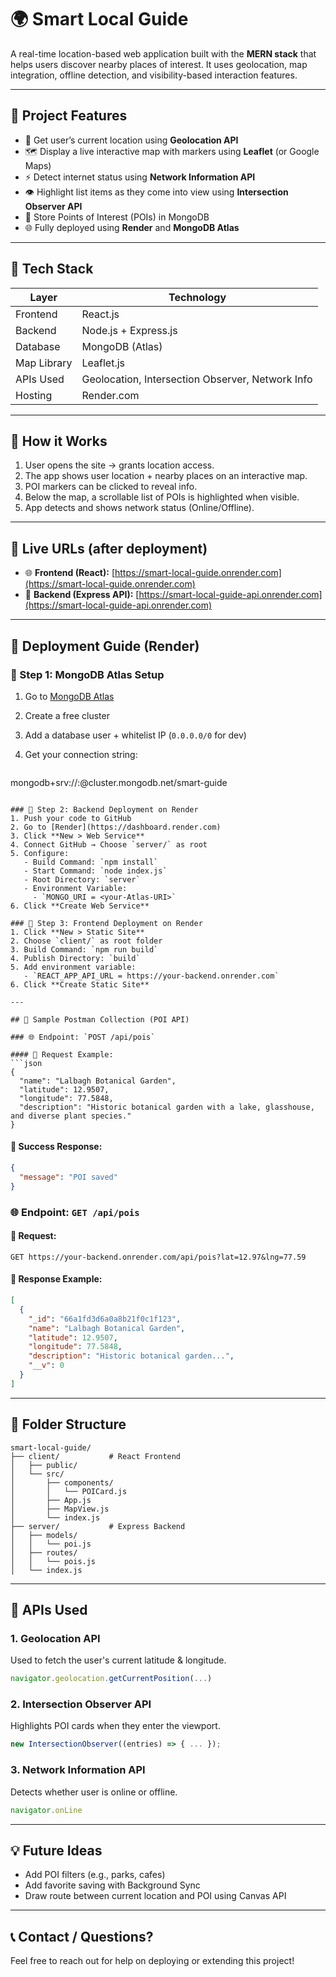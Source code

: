 # 🌍 Smart Local Guide

A real-time location-based web application built with the **MERN stack** that helps users discover nearby places of interest. It uses geolocation, map integration, offline detection, and visibility-based interaction features.

---

## 📌 Project Features

* 📍 Get user’s current location using **Geolocation API**
* 🗺️ Display a live interactive map with markers using **Leaflet** (or Google Maps)
* ⚡ Detect internet status using **Network Information API**
* 👁️ Highlight list items as they come into view using **Intersection Observer API**
* 💾 Store Points of Interest (POIs) in MongoDB
* 🌐 Fully deployed using **Render** and **MongoDB Atlas**

---

## 🧱 Tech Stack

| Layer       | Technology                                       |
| ----------- | ------------------------------------------------ |
| Frontend    | React.js                                         |
| Backend     | Node.js + Express.js                             |
| Database    | MongoDB (Atlas)                                  |
| Map Library | Leaflet.js                                       |
| APIs Used   | Geolocation, Intersection Observer, Network Info |
| Hosting     | Render.com                                       |

---

## 🧭 How it Works

1. User opens the site → grants location access.
2. The app shows user location + nearby places on an interactive map.
3. POI markers can be clicked to reveal info.
4. Below the map, a scrollable list of POIs is highlighted when visible.
5. App detects and shows network status (Online/Offline).

---

## 🔗 Live URLs (after deployment)

* 🌐 **Frontend (React):** [https://smart-local-guide.onrender.com](https://smart-local-guide.onrender.com)
* 🔧 **Backend (Express API):** [https://smart-local-guide-api.onrender.com](https://smart-local-guide-api.onrender.com)

---

## 🚀 Deployment Guide (Render)

### 🔸 Step 1: MongoDB Atlas Setup

1. Go to [MongoDB Atlas](https://cloud.mongodb.com)
2. Create a free cluster
3. Add a database user + whitelist IP (`0.0.0.0/0` for dev)
4. Get your connection string:

   ```
   ```

mongodb+srv://<user>:<pass>@cluster.mongodb.net/smart-guide

````

### 🔸 Step 2: Backend Deployment on Render
1. Push your code to GitHub
2. Go to [Render](https://dashboard.render.com)
3. Click **New > Web Service**
4. Connect GitHub → Choose `server/` as root
5. Configure:
   - Build Command: `npm install`
   - Start Command: `node index.js`
   - Root Directory: `server`
   - Environment Variable:
     - `MONGO_URI = <your-Atlas-URI>`
6. Click **Create Web Service**

### 🔸 Step 3: Frontend Deployment on Render
1. Click **New > Static Site**
2. Choose `client/` as root folder
3. Build Command: `npm run build`
4. Publish Directory: `build`
5. Add environment variable:
   - `REACT_APP_API_URL = https://your-backend.onrender.com`
6. Click **Create Static Site**

---

## 🔁 Sample Postman Collection (POI API)

### 🌐 Endpoint: `POST /api/pois`

#### 🔸 Request Example:
```json
{
  "name": "Lalbagh Botanical Garden",
  "latitude": 12.9507,
  "longitude": 77.5848,
  "description": "Historic botanical garden with a lake, glasshouse, and diverse plant species."
}
````

#### 🔸 Success Response:

```json
{
  "message": "POI saved"
}
```

### 🌐 Endpoint: `GET /api/pois`

#### 🔸 Request:

```
GET https://your-backend.onrender.com/api/pois?lat=12.97&lng=77.59
```

#### 🔸 Response Example:

```json
[
  {
    "_id": "66a1fd3d6a0a8b21f0c1f123",
    "name": "Lalbagh Botanical Garden",
    "latitude": 12.9507,
    "longitude": 77.5848,
    "description": "Historic botanical garden...",
    "__v": 0
  }
]
```

---

## 📂 Folder Structure

```
smart-local-guide/
├── client/           # React Frontend
│   ├── public/
│   └── src/
│       ├── components/
│       │   └── POICard.js
│       ├── App.js
│       ├── MapView.js
│       └── index.js
├── server/           # Express Backend
│   ├── models/
│   │   └── poi.js
│   ├── routes/
│   │   └── pois.js
│   └── index.js
```

---

## 📘 APIs Used

### 1. **Geolocation API**

Used to fetch the user's current latitude & longitude.

```js
navigator.geolocation.getCurrentPosition(...)
```

### 2. **Intersection Observer API**

Highlights POI cards when they enter the viewport.

```js
new IntersectionObserver((entries) => { ... });
```

### 3. **Network Information API**

Detects whether user is online or offline.

```js
navigator.onLine
```

---

## 💡 Future Ideas

* Add POI filters (e.g., parks, cafes)
* Add favorite saving with Background Sync
* Draw route between current location and POI using Canvas API

---

## 📞 Contact / Questions?

Feel free to reach out for help on deploying or extending this project!
